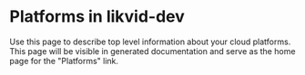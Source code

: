 
# Platforms in likvid-dev

Use this page to describe top level information about your cloud platforms.
This page will be visible in generated documentation and serve as the home page for the "Platforms" link.
